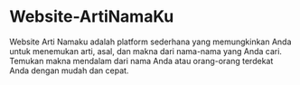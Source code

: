 # Website-ArtiNamaKu
Website Arti Namaku adalah platform sederhana yang memungkinkan Anda untuk menemukan arti, asal, dan makna dari nama-nama yang Anda cari. Temukan makna mendalam dari nama Anda atau orang-orang terdekat Anda dengan mudah dan cepat.
